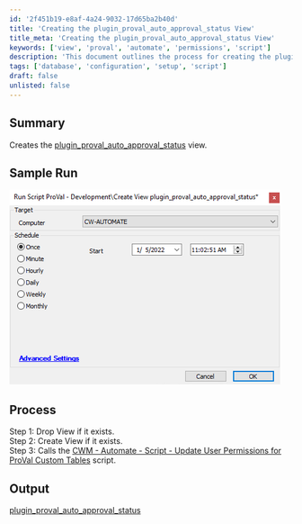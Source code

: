 ```yaml
---
id: '2f451b19-e8af-4a24-9032-17d65ba2b40d'
title: 'Creating the plugin_proval_auto_approval_status View'
title_meta: 'Creating the plugin_proval_auto_approval_status View'
keywords: ['view', 'proval', 'automate', 'permissions', 'script']
description: 'This document outlines the process for creating the plugin_proval_auto_approval_status view, including steps for dropping and creating the view, and updating user permissions for ProVal custom tables.'
tags: ['database', 'configuration', 'setup', 'script']
draft: false
unlisted: false
---
```

## Summary

Creates the [plugin_proval_auto_approval_status](https://proval.itglue.com/DOC-5078775-8988282) view.

## Sample Run

![Sample Run](../../../static/img/View---Create-(plugin_proval_auto_approval_status)/image_1.png)

## Process

Step 1: Drop View if it exists.  
Step 2: Create View if it exists.  
Step 3: Calls the [CWM - Automate - Script - Update User Permissions for ProVal Custom Tables](https://proval.itglue.com/DOC-5078775-8056027) script.

## Output

[plugin_proval_auto_approval_status](https://proval.itglue.com/DOC-5078775-8988282)






